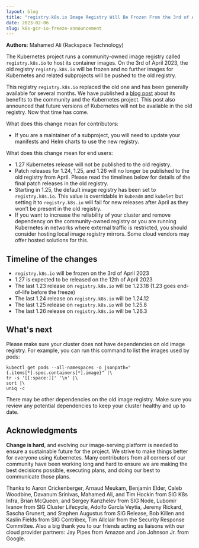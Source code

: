 ```yaml
---
layout: blog
title: "registry.k8s.io Image Registry Will Be Frozen From the 3rd of April 2023"
date: 2023-02-06
slug: k8s-gcr-io-freeze-announcement
---
```


**Authors**: Mahamed Ali (Rackspace Technology)

The Kubernetes project runs a community-owned image registry called `registry.k8s.io` to host its container images. On the 3rd of April 2023, the old registry `registry.k8s.io` will be frozen and no further images for Kubernetes and related subprojects will be pushed to the old registry.

This registry `registry.k8s.io` replaced the old one and has been generally available for several months. We have published a [blog post](/blog/2022/11/28/registry-k8s-io-faster-cheaper-ga/) about its benefits to the community and the Kubernetes project. This post also announced that future versions of Kubernetes will not be available in the old registry. Now that time has come.

What does this change mean for contributors:
- If you are a maintainer of a subproject, you will need to update your manifests and Helm charts to use the new registry.

What does this change mean for end users:
- 1.27 Kubernetes release will not be published to the old registry.
- Patch releases for 1.24, 1.25, and 1.26 will no longer be published to the old registry from April. Please read the timelines below for details of the final patch releases in the old registry.
- Starting in 1.25, the default image registry has been set to `registry.k8s.io`. This value is overridable in `kubeadm` and `kubelet` but setting it to `registry.k8s.io` will fail for new releases after April as they won’t be present in the old registry.
- If you want to increase the reliability of your cluster and remove dependency on the community-owned registry or you are running Kubernetes in networks where external traffic is restricted, you should consider hosting local image registry mirrors. Some cloud vendors may offer hosted solutions for this.

## Timeline of the changes

- `registry.k8s.io` will be frozen on the 3rd of April 2023
- 1.27 is expected to be released on the 12th of April 2023
- The last 1.23 release on `registry.k8s.io` will be 1.23.18 (1.23 goes end-of-life before the freeze)
- The last 1.24 release on `registry.k8s.io` will be 1.24.12
- The last 1.25 release on `registry.k8s.io` will be 1.25.8
- The last 1.26 release on `registry.k8s.io` will be 1.26.3

## What's next

Please make sure your cluster does not have dependencies on old image registry. For example,  you can run this command to list the images used by pods:


```shell
kubectl get pods --all-namespaces -o jsonpath="{.items[*].spec.containers[*].image}" |\
tr -s '[[:space:]]' '\n' |\
sort |\
uniq -c
```

There may be other dependencies on the old image registry. Make sure you review any potential dependencies to keep your cluster healthy and up to date.

## Acknowledgments

__Change is hard__, and evolving our image-serving platform is needed to ensure a sustainable future for the project. We strive to make things better for everyone using Kubernetes. Many contributors from all corners of our community have been working long and hard to ensure we are making the best decisions possible, executing plans, and doing our best to communicate those plans. 

Thanks to Aaron Crickenberger, Arnaud Meukam, Benjamin Elder, Caleb Woodbine, Davanum Srinivas, Mahamed Ali, and Tim Hockin from SIG K8s Infra, Brian McQueen, and Sergey Kanzhelev from SIG Node, Lubomir Ivanov from SIG Cluster Lifecycle, Adolfo García Veytia, Jeremy Rickard, Sascha Grunert, and Stephen Augustus from SIG Release, Bob Killen and Kaslin Fields from SIG Contribex, Tim Allclair from the Security Response Committee. Also a big thank you to our friends acting as liaisons with our cloud provider partners: Jay Pipes from Amazon and Jon Johnson Jr. from Google.
